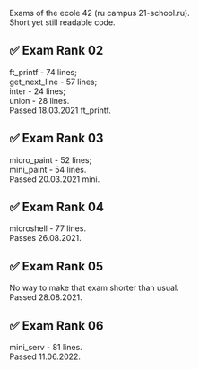 Exams of the ecole 42 (ru campus 21-school.ru).  
Short yet still readable code.

## :white_check_mark: Exam Rank 02  
ft_printf - 74 lines;  
get_next_line - 57 lines;  
inter - 24 lines;  
union - 28 lines.  
Passed 18.03.2021 ft_printf.
  
## :white_check_mark: Exam Rank 03
micro_paint - 52 lines;  
mini_paint - 54 lines.  
Passed 20.03.2021 mini.

## :white_check_mark: Exam Rank 04  
microshell - 77 lines.  
Passes 26.08.2021.
  
## :white_check_mark: Exam Rank 05
No way to make that exam shorter than usual.  
Passed 28.08.2021.

## :white_check_mark: Exam Rank 06
mini_serv - 81 lines.  
Passed 11.06.2022.
